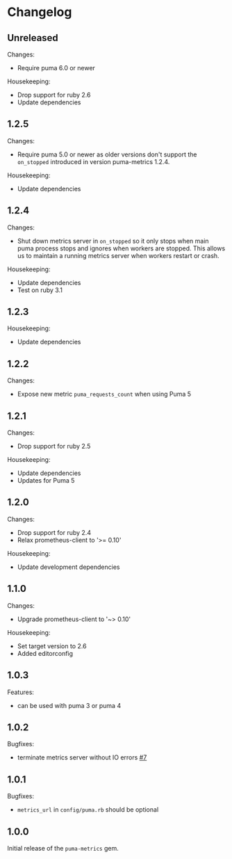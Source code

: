# Changelog

## Unreleased

Changes:
- Require puma 6.0 or newer

Housekeeping:
- Drop support for ruby 2.6
- Update dependencies

## 1.2.5

Changes:
- Require puma 5.0 or newer as older versions don't support the `on_stopped` introduced in version puma-metrics 1.2.4.

Housekeeping:
- Update dependencies

## 1.2.4

Changes:
- Shut down metrics server in `on_stopped` so it only stops when main puma process stops and ignores when workers are
  stopped. This allows us to maintain a running metrics server when workers restart or crash.

Housekeeping:
- Update dependencies
- Test on ruby 3.1

## 1.2.3

Housekeeping:
- Update dependencies

## 1.2.2

Changes:
- Expose new metric `puma_requests_count` when using Puma 5

## 1.2.1

Changes:
- Drop support for ruby 2.5

Housekeeping:
- Update dependencies
- Updates for Puma 5

## 1.2.0

Changes:
- Drop support for ruby 2.4
- Relax prometheus-client to '>= 0.10'

Housekeeping:
- Update development dependencies

## 1.1.0

Changes:
- Upgrade prometheus-client to '~> 0.10'

Housekeeping:
- Set target version to 2.6
- Added editorconfig

## 1.0.3

Features:
- can be used with puma 3 or puma 4

## 1.0.2

Bugfixes:
- terminate metrics server without IO errors [#7](https://github.com/harmjanblok/puma-metrics/pull/7)

## 1.0.1

Bugfixes:
- `metrics_url` in `config/puma.rb` should be optional

## 1.0.0

Initial release of the `puma-metrics` gem.
